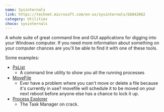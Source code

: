 ```yaml
---
name: Sysinternals
link: https://technet.microsoft.com/en-us/sysinternals/bb842062
category: Utilities
choco: sysinternals
---
```


A whole suite of great command line and GUI applications for digging into your
Windows computer.  If you need more information about something on your computer
chances are you'll be able to find it with one of these tools.

Some examples:

* [PsList](https://technet.microsoft.com/en-us/sysinternals/pslist)
    * A command line utility to show you all the running processes
* [MoveFile](https://technet.microsoft.com/en-us/sysinternals/pendmoves)
    * Ever have a problem where you can't move or delete a file because it's
      currently in use? movefile will schedule it to be moved on your next
      reboot before anyone else has a chance to lock it up.
* [Process Explorer](https://technet.microsoft.com/en-us/sysinternals/processexplorer)
    * The Task Manager on crack.